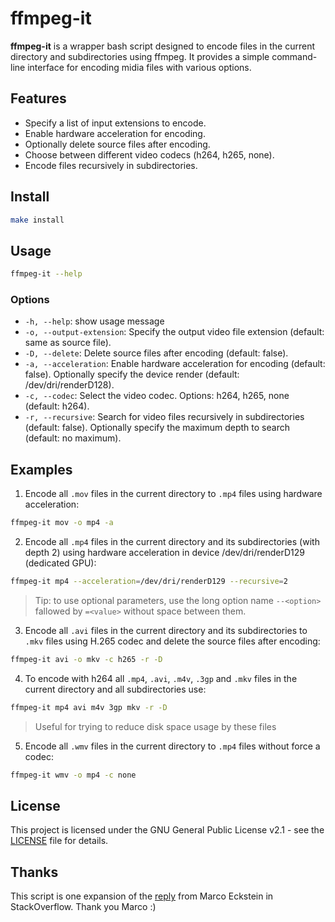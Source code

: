 # ffmpeg-it

**ffmpeg-it** is a wrapper bash script designed to encode files in the current directory and subdirectories using ffmpeg. It provides a simple command-line interface for encoding midia files with various options.

## Features

- Specify a list of input extensions to encode.
- Enable hardware acceleration for encoding.
- Optionally delete source files after encoding.
- Choose between different video codecs (h264, h265, none).
- Encode files recursively in subdirectories.

## Install
```bash
make install
```

## Usage

```bash
ffmpeg-it --help
```
### Options

- `-h, --help`: show usage message
- `-o, --output-extension`: Specify the output video file extension (default: same as source file).
- `-D, --delete`: Delete source files after encoding (default: false).
- `-a, --acceleration`: Enable hardware acceleration for encoding (default: false). Optionally specify the device render (default: /dev/dri/renderD128).
- `-c, --codec`: Select the video codec. Options: h264, h265, none (default: h264).
- `-r, --recursive`: Search for video files recursively in subdirectories (default: false). Optionally specify the maximum depth to search (default: no maximum).

## Examples


1. Encode all `.mov` files in the current directory to `.mp4` files using hardware acceleration:
```bash
ffmpeg-it mov -o mp4 -a
```

2. Encode all `.mp4` files in the current directory and its subdirectories (with depth 2) using hardware acceleration in device /dev/dri/renderD129 (dedicated GPU):
```bash
ffmpeg-it mp4 --acceleration=/dev/dri/renderD129 --recursive=2
```
> Tip: to use optional parameters, use the long option name `--<option>` fallowed by `=<value>` without space between them.

3. Encode all `.avi` files in the current directory and its subdirectories to `.mkv` files using H.265 codec and delete the source files after encoding:
```bash
ffmpeg-it avi -o mkv -c h265 -r -D
```

4. To encode with h264 all `.mp4`, `.avi`, `.m4v`, `.3gp` and `.mkv` files in the current directory and all subdirectories use:
```bash
ffmpeg-it mp4 avi m4v 3gp mkv -r -D
```
> Useful for trying to reduce disk space usage by these files

5. Encode all `.wmv` files in the current directory to `.mp4` files without force a codec:
```bash
ffmpeg-it wmv -o mp4 -c none
```

## License

This project is licensed under the GNU General Public License v2.1 - see the [LICENSE](LICENSE) file for details.

## Thanks

This script is one expansion of the [reply](https://stackoverflow.com/a/63137721/13890688) from Marco Eckstein in StackOverflow. 
Thank you Marco :)
